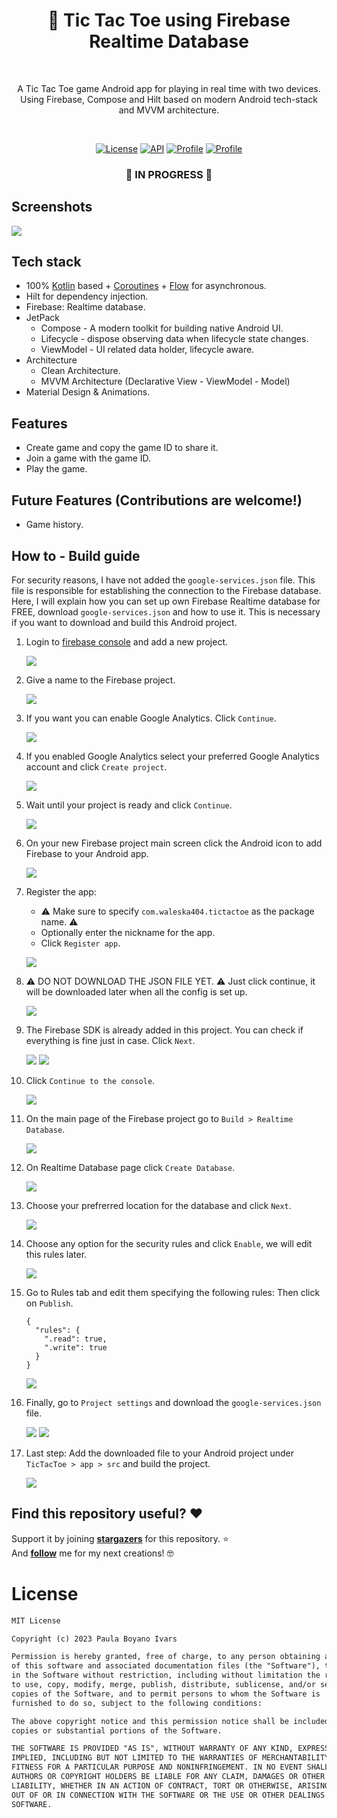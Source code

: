 <h1 align="center">👾 Tic Tac Toe using Firebase Realtime Database</h1></br>
<p align="center">  
A Tic Tac Toe game Android app for playing in real time with two devices. Using Firebase, Compose and Hilt based on modern Android tech-stack and MVVM architecture.
</p>
</br>

<p align="center">
  <a href="https://opensource.org/licenses/MIT"><img alt="License" src="https://img.shields.io/badge/License-MIT-yellow.svg"/></a>
  <a href="https://android-arsenal.com/api?level=24"><img alt="API" src="https://img.shields.io/badge/API-24%2B-brightgreen.svg?style=flat"/></a>
  <a href="https://github.com/waleska404"><img alt="Profile" src="https://img.shields.io/badge/GitHub-waleska404-purple"/></a> 
  <a href="https://github.com/waleska404/algorithms-visualizer"><img alt="Profile" src="https://img.shields.io/github/stars/waleska404/tic-tac-toe"/></a> 
</p>

<h3 align="center">🚧 IN PROGRESS 🚧</h2>

## Screenshots
![](./tictactoe-demo.gif)

## Tech stack
- 100% [Kotlin](https://kotlinlang.org/) based + [Coroutines](https://github.com/Kotlin/kotlinx.coroutines) + [Flow](https://kotlin.github.io/kotlinx.coroutines/kotlinx-coroutines-core/kotlinx.coroutines.flow/) for asynchronous.
- Hilt for dependency injection.
- Firebase: Realtime database.
- JetPack
  - Compose - A modern toolkit for building native Android UI.
  - Lifecycle - dispose observing data when lifecycle state changes.
  - ViewModel - UI related data holder, lifecycle aware.
- Architecture
  - Clean Architecture.
  - MVVM Architecture (Declarative View - ViewModel - Model)
- Material Design & Animations.

## Features
- Create game and copy the game ID to share it.
- Join a game with the game ID.
- Play the game.

## Future Features (Contributions are welcome!)
- Game history.
  
## How to - Build guide
For security reasons, I have not added the `google-services.json` file. This file is responsible for establishing the connection to the Firebase database. Here, I will explain how you can set up own Firebase Realtime database for FREE, download `google-services.json` and how to use it. This is necessary if you want to download and build this Android project.

1. Login to [firebase console](https://console.firebase.google.com/) and add a new project.
   
   ![](./how-to-firebase/step1.png)

2. Give a name to the Firebase project.

   ![](./how-to-firebase/step2.png)

3. If you want you can enable Google Analytics. Click `Continue`.

   ![](./how-to-firebase/step3.png)

4. If you enabled Google Analytics select your preferred Google Analytics account and click `Create project`.

   ![](./how-to-firebase/step4.png)

5. Wait until your project is ready and click `Continue`.

   ![](./how-to-firebase/step5.png)

6. On your new Firebase project main screen click the Android icon to add Firebase to your Android app.

   ![](./how-to-firebase/step6.png)

7. Register the app:
     - ⚠️ Make sure to specify `com.waleska404.tictactoe` as the package name. ⚠️
     - Optionally enter the nickname for the app.
     - Click `Register app`.
   
   ![](./how-to-firebase/step7.png)

8. ⚠️ DO NOT DOWNLOAD THE JSON FILE YET. ⚠️ Just click continue, it will be downloaded later when all the config is set up.

   ![](./how-to-firebase/step8.png)

9. The Firebase SDK is already added in this project. You can check if everything is fine just in case. Click `Next`.

    ![](./how-to-firebase/step9-1.png)
    ![](./how-to-firebase/step9-2.png)

10. Click `Continue to the console`.
    
    ![](./how-to-firebase/step10.png)

11. On the main page of the Firebase project go to `Build > Realtime Database`.

    ![](./how-to-firebase/step11.png)

12. On Realtime Database page click `Create Database`.

    ![](./how-to-firebase/step12.png)

13. Choose your prefrerred location for the database and click `Next`.

    ![](./how-to-firebase/step13.png)

14. Choose any option for the security rules and click `Enable`, we will edit this rules later.

    ![](./how-to-firebase/step14.png)

15. Go to Rules tab and edit them specifying the following rules: Then click on `Publish`.
    ```
    {
      "rules": {
        ".read": true,
        ".write": true
      }
    }
    ```
    ![](./how-to-firebase/step15.png)

16. Finally, go to `Project settings` and download the `google-services.json` file.

    ![](./how-to-firebase/step17.png)
    ![](./how-to-firebase/step18.png)

17. Last step: Add the downloaded file to your Android project under `TicTacToe > app > src` and build the project.

    ![](./how-to-firebase/step19.png)

    
   

## Find this repository useful? :heart:
Support it by joining __[stargazers](https://github.com/waleska404/tic-tac-toe/stargazers)__ for this repository. :star: <br>
And __[follow](https://github.com/waleska404)__ me for my next creations! 🤓

# License
```xml
MIT License

Copyright (c) 2023 Paula Boyano Ivars

Permission is hereby granted, free of charge, to any person obtaining a copy
of this software and associated documentation files (the "Software"), to deal
in the Software without restriction, including without limitation the rights
to use, copy, modify, merge, publish, distribute, sublicense, and/or sell
copies of the Software, and to permit persons to whom the Software is
furnished to do so, subject to the following conditions:

The above copyright notice and this permission notice shall be included in all
copies or substantial portions of the Software.

THE SOFTWARE IS PROVIDED "AS IS", WITHOUT WARRANTY OF ANY KIND, EXPRESS OR
IMPLIED, INCLUDING BUT NOT LIMITED TO THE WARRANTIES OF MERCHANTABILITY,
FITNESS FOR A PARTICULAR PURPOSE AND NONINFRINGEMENT. IN NO EVENT SHALL THE
AUTHORS OR COPYRIGHT HOLDERS BE LIABLE FOR ANY CLAIM, DAMAGES OR OTHER
LIABILITY, WHETHER IN AN ACTION OF CONTRACT, TORT OR OTHERWISE, ARISING FROM,
OUT OF OR IN CONNECTION WITH THE SOFTWARE OR THE USE OR OTHER DEALINGS IN THE
SOFTWARE.
```
